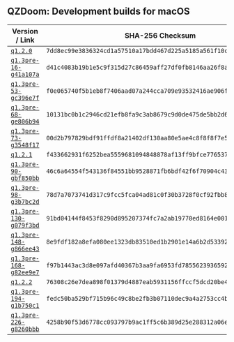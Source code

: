 ## QZDoom: Development builds for macOS

|Version / Link|SHA-256 Checksum|
|---|---|
|[`q1.2.0`](https://github.com/alexey-lysiuk/qzdoom-macos-devbuilds/releases/download/q1.2.0/qzdoom-q1.2.0.dmg)|`7dd8ec99e3836324cd1a57510a17bdd467d225a5185a561f10cf37276c7e2794`|
|[`q1.3pre-16-g41a107a`](https://github.com/alexey-lysiuk/qzdoom-macos-devbuilds/releases/download/q1.3pre-16-g41a107a/qzdoom-q1.3pre-16-g41a107a.dmg)|`d41c4083b19b1e5c9f315d27c86459aff27df0fb8146aa26f8a6fb7400d8821a`|
|[`q1.3pre-53-gc396e7f`](https://github.com/alexey-lysiuk/qzdoom-macos-devbuilds/releases/download/q1.3pre-53-gc396e7f/qzdoom-q1.3pre-53-gc396e7f.dmg)|`f0e065740f5b1eb8f7406aad07a244cca709e93532416ae906f18af1f44b20b0`|
|[`q1.3pre-68-ge806b94`](https://github.com/alexey-lysiuk/qzdoom-macos-devbuilds/releases/download/q1.3pre-68-ge806b94/qzdoom-q1.3pre-68-ge806b94.dmg)|`10131bc0b1c2946cd21efb8fa9c3ab8679c9d0de475de5bb2d6872afb3ec93cd`|
|[`q1.3pre-73-g3548f17`](https://github.com/alexey-lysiuk/qzdoom-macos-devbuilds/releases/download/q1.3pre-73-g3548f17/qzdoom-q1.3pre-73-g3548f17.dmg)|`00d2b797829bdf91ffdf8a21402df130aa80e5ae4c8f8f8f7e5e1a1f762df430`|
|[`q1.2.1`](https://github.com/alexey-lysiuk/qzdoom-macos-devbuilds/releases/download/q1.2.1/qzdoom-q1.2.1.dmg)|`f433662931f6252bea5559681094848878af13ff9bfce7765377a9d3259b1e9f`|
|[`q1.3pre-90-gbf850bb`](https://github.com/alexey-lysiuk/qzdoom-macos-devbuilds/releases/download/q1.3pre-90-gbf850bb/qzdoom-q1.3pre-90-gbf850bb.dmg)|`46c6a64554f543136f84551bb9528871fb6bdf42f6f70904c43a3dd8fdaafd2e`|
|[`q1.3pre-98-g3b7bc2d`](https://github.com/alexey-lysiuk/qzdoom-macos-devbuilds/releases/download/q1.3pre-98-g3b7bc2d/qzdoom-q1.3pre-98-g3b7bc2d.dmg)|`78d7a7073741d317c9fcc5fca04ad81c0f30b3728f0cf92fbb82c98ed65109a2`|
|[`q1.3pre-130-g079f3bd`](https://github.com/alexey-lysiuk/qzdoom-macos-devbuilds/releases/download/q1.3pre-130-g079f3bd/qzdoom-q1.3pre-130-g079f3bd.dmg)|`91bd04144f8453f8290d895207374fc7a2ab19770ed8164e0018699c8c84341c`|
|[`q1.3pre-148-g866ee43`](https://github.com/alexey-lysiuk/qzdoom-macos-devbuilds/releases/download/q1.3pre-148-g866ee43/qzdoom-q1.3pre-148-g866ee43.dmg)|`8e9fdf182a8efa080ee1323db83510ed1b2901e14a6b2d5339255ae623d82998`|
|[`q1.3pre-168-g82ee9e7`](https://github.com/alexey-lysiuk/qzdoom-macos-devbuilds/releases/download/q1.3pre-168-g82ee9e7/qzdoom-q1.3pre-168-g82ee9e7.dmg)|`f97b1443ac3d8e097afd40367b3aa9fa6953fd7855623936592395b040da0595`|
|[`q1.2.2`](https://github.com/alexey-lysiuk/qzdoom-macos-devbuilds/releases/download/q1.2.2/qzdoom-q1.2.2.dmg)|`76308c26e7dea898f01379d4887eab5931156ffccf5dcd20be4026dae0b66ead`|
|[`q1.3pre-194-g1b750c1`](https://github.com/alexey-lysiuk/qzdoom-macos-devbuilds/releases/download/q1.3pre-194-g1b750c1/qzdoom-q1.3pre-194-g1b750c1.dmg)|`fedc50ba529bf715b96c49c8be2fb3b07110dec9a4a2753cc4bed8df8ebcca10`|
|[`q1.3pre-226-g8260bbb`](https://github.com/alexey-lysiuk/qzdoom-macos-devbuilds/releases/download/q1.3pre-226-g8260bbb/qzdoom-q1.3pre-226-g8260bbb.dmg)|`4258b90f53d6778cc093797b9ac1ff5c6b389d25e288312a06e3925da312ad80`|
